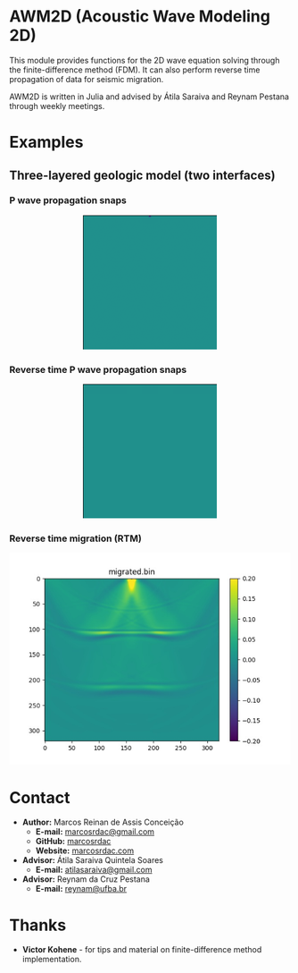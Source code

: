 AWM2D (Acoustic Wave Modeling 2D)
=================================

This module provides functions for the 2D wave equation solving through the finite-difference method (FDM). It can also perform reverse time propagation of data for seismic migration.

AWM2D is written in Julia and advised by Átila Saraiva and Reynam Pestana through weekly meetings.


Examples
========

Three-layered geologic model (two interfaces)
---------------------------------------------

### P wave propagation snaps

<p align="center"><img src="./example/example_P.gif" alt="P wave snaps">


### Reverse time P wave propagation snaps

<p align="center"><img src="./example/example_reversed_P.gif" alt="RTM snaps">


### Reverse time migration (RTM)

<p align="center"><img src="./example/example_migrated.jpg" alt="Migrated data">


Contact
=======

  - **Author:** Marcos Reinan de Assis Conceição
    - **E-mail:** [marcosrdac@gmail.com](mailto:marcosrdac@gmail.com)
    - **GitHub:** [marcosrdac](github.com/marcosrdac)
    - **Website:** [marcosrdac.com](www.marcosrdac.com)
  - **Advisor:** Átila Saraiva Quintela Soares
    - **E-mail:** [atilasaraiva@gmail.com](atilasaraiva@gmail.com)
  - **Advisor:** Reynam da Cruz Pestana
    - **E-mail:** [reynam@ufba.br](reynam@ufba.br)

Thanks
======

  - **Victor Kohene** - for tips and material on finite-difference method implementation.
